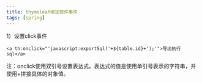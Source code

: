 ```yaml
---
title: thymeleaf绑定控件事件
tags: [spring]
---
```


1）设置click事件

```
<a th:onclick="'javascript:exportSql('+${table.id}+');'">导出执行sql</a>
```

注：onclick使用双引号设置表达式。表达式的值是使用单引号表示的字符串，并使用+拼接具体的对象值。